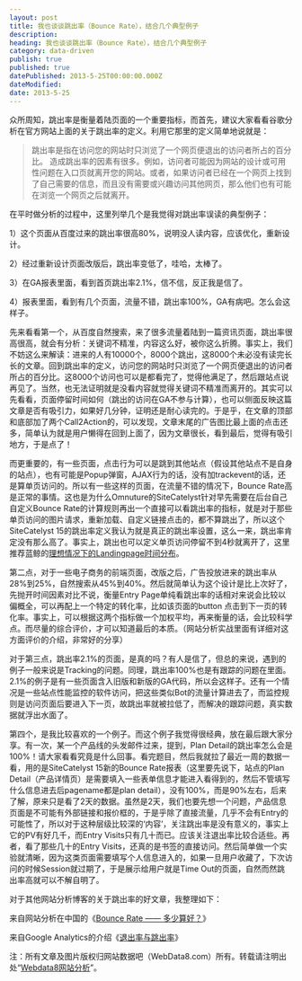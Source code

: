 ```yaml
---
layout: post
title: 我也谈谈跳出率（Bounce Rate），结合几个典型例子
description:
heading: 我也谈谈跳出率（Bounce Rate），结合几个典型例子
category: data-driven
publish: true
published: true
datePublished: 2013-5-25T00:00:00.000Z
dateModified:
date: 2013-5-25
---
```


众所周知，跳出率是衡量着陆页面的一个重要指标，而首先，建议大家看看谷歌分析在官方网站上面的关于跳出率的定义。利用它那里的定义简单地说就是：

> 跳出率是指在访问您的网站时只浏览了一个网页便退出的访问者所占的百分比。 造成跳出率的因素有很多。例如，访问者可能因为网站的设计或可用性问题在入口页就离开您的网站。或者，如果访问者已经在一个网页上找到了自己需要的信息，而且没有需要或兴趣访问其他网页，那么他们也有可能在浏览一个网页之后就离开。

在平时做分析的过程中，这里列举几个是我觉得对跳出率误读的典型例子：

1）这个页面从百度过来的跳出率很高80%，说明没人读内容，应该优化，重新设计。

2）经过重新设计页面改版后，跳出率变低了，哇哈，太棒了。

3）在GA报表里面，看到首页跳出率2.1%，信不信，反正我是信了。

4）报表里面，看到有几个页面，流量不错，跳出率100%，GA有病吧。怎么会这样子。

先来看看第一个，从百度自然搜索，来了很多流量着陆到一篇资讯页面，跳出率很高很高，就会有分析：关键词不精准，内容这么好，被你这么折腾。事实上，我们不妨这么来解读：进来的人有10000个，8000个跳出，这8000个未必没有读完长长的文章。回到跳出率的定义，访问您的网站时只浏览了一个网页便退出的访问者所占的百分比。这8000个访问也可以是都看完了，觉得他满足了，然后跟站点说再见了。当然，也无法证明就是没看内容就觉得关键词不精准而离开的。其实可以先看看，页面停留时间如何（跳出的访问在GA不参与计算），也可以侧面反映这篇文章是否有吸引力，如果好几分钟，证明还是耐心读完的。于是乎，在文章的顶部和底部加了两个Call2Action的，可以发现，文章末尾的广告图比最上面的点击还多，简单认为就是用户懒得在回到上面了，因为文章很长，看到最后，觉得有吸引地方，于是点了！

而更重要的，有一些页面，点击行为可以是跳到其他站点（假设其他站点不是自身的站点），也有可能是Popup弹窗，AJAX行为的话，没有加trackevent的话，还是算单页访问的。所以有一些这样的页面，在流量不错的情况下，Bounce Rate高是正常的事情。这也是为什么Omnuture的SiteCatelyst针对早先需要在后台自己自定义Bounce Rate的计算规则再出一个直接可以看跳出率的指标，就是对于那些单页访问的图片请求，重新加载、自定义链接点击的，都不算跳出了，所以这个SiteCatelyst 15的跳出率定义我认为就是真正的跳出率设置，这么一来，跳出率肯定没有那么高了。事实上，跳出也可以定义单页访问停留不到4秒就离开了，这里推荐蓝鲸的<a href="http://bluewhale.cc/2010-01-14/simple-landingpage-time-analytical-model.html" target="_blank">理想情况下的Landingpage时间分布</a>。

第二点，对于一些电子商务的前端页面，改版之后，广告投放进来的跳出率从28%到25%，自然搜索从45%到40%。然后就简单认为这个设计是比上次好了，先抛开时间因素对比不说，衡量Entry Page单纯看跳出率的话相对来说会比较以偏概全，可以再配上一个特定的转化率，比如该页面的button 点击到下一页的转化率。事实上，可以根据这两个指标做一个加权平均，再来衡量的话，会比较科学点。而尽量的综合评价，才可以知道最后的本质。（网站分析实战里面有详细对这方面评价的介绍，非常好的分享）

对于第三点，跳出率2.1%的页面，是真的吗？有人是信了，但总的来说，遇到的例子一般来说是Tracking的问题。同理，跳出率100%也是有跟踪的问题在里面。2.1%的例子是有一些页面含入旧版和新版的GA代码，所以会这样子。还有一个情况是一些站点性能监控的软件访问，把这些类似Bot的流量计算进去了，而监控规则是访问页面后要进入下一页，故跳出率就被拉低了，而解决的跟踪问题，真实数据就浮出水面了。

第四个，是我比较喜欢的一个例子。而这个例子我觉得很经典，放在最后跟大家分享。有一次，某一个产品线的头发邮件过来，提到，Plan Detail的跳出率怎么会是100%！请大家看看究竟是什么回事。看完题目，然后我就拉了最近一周的数据一看，用的是SiteCatelyst 15新的Bounce Rate报表（这里要先说下，站点的Plan Detail（产品详情页）是需要填入一些表单信息才能进入看得到的，然后不管填写什么信息进去后pagename都是plan detail），没有100%，而是90%左右，后来了解，原来只是看了2天的数据。虽然是2天，我们也要先想一个问题，产品信息页面是不可能有外部链接和报价框的，于是乎除了直接流量，几乎不会有Entry的可能性了，所以对于这种层级比较深的‘内容’，关注跳出率是没有意义的，事实上它的PV有好几千，而Entry Visits只有几十而已。应该关注退出率比较合适些。再者，看了那些几十的Entry Visits，还真的是书签的直接访问。然后简单做一个实验就清晰，因为这类页面需要填写个人信息进入的，如果一旦用户收藏了，下次访问的时候Session就过期了，于是展示给用户就是Time Out的页面，自然而然跳出率高就可以不解自明了。

对于其他网站分析博客的关于跳出率的好文章，我整理如下：

来自网站分析在中国的《<a href="http://www.chinawebanalytics.cn/bounce-rate-%E2%80%94%E2%80%94-%E5%A4%9A%E5%B0%91%E7%AE%97%E5%A5%BD%EF%BC%9F/" target="_blank">Bounce Rate —— 多少算好？</a>》

来自Google Analytics的介绍《<a href="https://support.google.com/analytics/answer/2525491?hl=zh-Hans" target="_blank">退出率与跳出率</a>》

注：所有文章及图片版权归网站数据吧（WebData8.com）所有。转载请注明出处“<a href="/">Webdata8网站分析</a>”。
